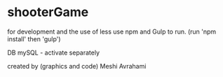 # shooterGame

for development and the use of less
use npm and Gulp to run.
(run 'npm install' then 'gulp')

DB mySQL - activate separately

created by (graphics and code) Meshi Avrahami

